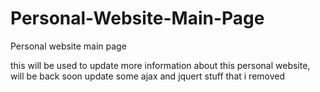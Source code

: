 Personal-Website-Main-Page
==========================

Personal website main page

this will be used to update more information about this personal website, will be back soon update some ajax and jquert stuff that i removed
